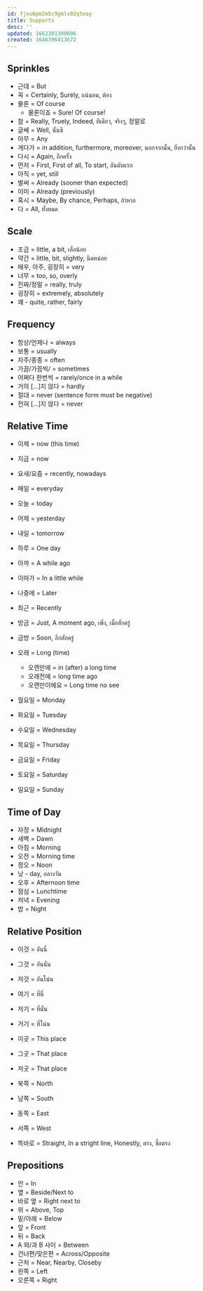 ```yaml
---
id: fjxu6pm2m5c9gmlv02qteay
title: Supports
desc: ''
updated: 1662381300606
created: 1646396413672
---
```


## Sprinkles

- 근데 = But
- 꼭 = Certainly, Surely, แน่นอน, ต้อง
- 물론 = Of course
  - 물론이죠 = Sure! Of course!
- 참 = Really, Truely, Indeed, ทีเดียว, จริงๆ, 정말로
- 글쎄 = Well, นั่นซิ
- 아무 = Any
- 게다가 = in addition, furthermore, moreover, นอกจากนั้น, ยิ่งกว่านั้น
- 다시 = Again, อีกครั้ง
- 먼저 = First, First of all, To start, อันดับแรก
- 아직 = yet, still
- 벌써 = Already (sooner than expected)
- 이미 = Already (previously)
- 혹시 = Maybe, By chance, Perhaps, ถ้าหาก
- 다 = All, ทั้งหมด

## Scale

- 조금 = little, a bit, เล็กน้อย
- 약간 = little, bit, slightly, นิดหน่อย
- 매우, 아주, 굉장히 = very
- 너무 = too, so, overly
- 진짜/정말 = really, truly
- 굉장히 = extremely, absolutely
- 꽤 - quite, rather, fairly

## Frequency

- 항상/언제나 = always
- 보통 = usually
- 자주/종종 = often
- 가끔/가끔씩/ = sometimes
- 어쩌다 한번씩 = rarely/once in a while
- 거의 [...]지 않다 = hardly
- 절대 = never (sentence form must be negative)
- 전혀 [...]지 않다 = never

## Relative Time

- 이제 = now (this time)
- 지금 = now
- 요새/요즘 = recently, nowadays

- 매일 = everyday
- 오늘 = today
- 어제 = yesterday
- 내일 = tomorrow
- 하루 = One day

- 아까 = A while ago
- 이따가 = In a little while
- 나중에 = Later
- 최근 = Recently

- 방금 = Just, A moment ago, เพิ่ง, เมื่อสักครู่
- 금방 = Soon, อีกสักครู่

- 오래 = Long (time)
  - 오랜만에 = in (after) a long time
  - 오래전에 = long time ago
  - 오랜만이에요 = Long time no see

- 월요일 = Monday
- 화요일 = Tuesday
- 수요일 = Wednesday
- 목요일 = Thursday
- 금요일 = Friday
- 토요일 = Saturday
- 일요일 = Sunday

## Time of Day

- 자정 = Midnight
- 새벽 = Dawn
- 아침 = Morning
- 오전 = Morning time
- 정오 = Noon
- 낮 - day, กลางวัน
- 오후 = Afternoon time
- 점심 = Lunchtime
- 저녁 = Evening
- 밤 = Night

## Relative Position

- 이것 = อันนี่
- 그것 = อันนั่น
- 저것 = อันโน่น

- 여기 = ที่นี่
- 저기 = ที่นั่น
- 거기 = ที่โน่น
  
- 이곳 = This place
- 그곳 = That place
- 저곳 = That place

- 북쪽 = North
- 남쪽 = South
- 동쪽 = East
- 서쪽 = West
- 똑바로 = Straight, In a stright line, Honestly, ตรง, ซื่อตรง

## Prepositions

- 안 = In
- 옆 = Beside/Next to  
- 바로 옆 = Right next to
- 위 = Above, Top
- 밑/아래 = Below
- 앞 = Front
- 뒤 = Back
- A 와/과 B 사이 = Between
- 건너편/맞은편 = Across/Opposite
- 근처 = Near, Nearby, Closeby
- 왼쪽 = Left
- 오른쪽 = Right
